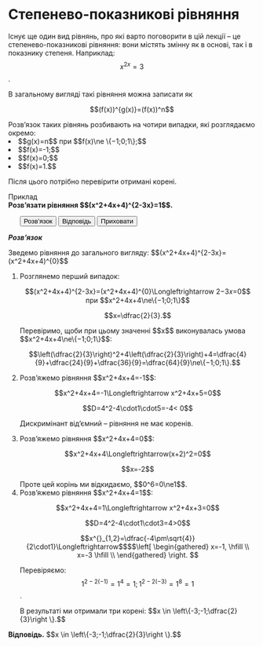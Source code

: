 # Степенево-показникові рівняння

Існує ще один вид рівнянь, про які варто поговорити в цій лекції – це степенево-показникові рівняння: вони містять змінну як в основі, так і в показнику степеня. Наприклад: $$x^{2x}=3$$.
<p>В загальному вигляді такі рівняння можна записати як</p>        
<p align="center">$$(f(x))^{g(x)}=(f(x))^n$$</p>
Розв’язок таких рівнянь розбивають на чотири випадки, які розглядаємо окремо:     
<li>$$g(x)=n$$ при $$f(x)\ne \{−1;0;1\};$$</li>
<li>$$f(x)=-1;$$</li>
<li>$$f(x)=0;$$</li>
<li>$$f(x)=1.$$</li>      
<p>Після цього потрібно перевірити отримані корені.</p>       

<div class="task-wrap">
<span class="task">Приклад</span>
<div class="task-text">    
<b>Розв’язати рівняння $$(x^2+4x+4)^{2-3x}=1$$.</b>
<p>
<ul class="nav-tab" id="mytab">
    <button class="btn" data-target="#decision" data-toggle="pill">Розв’язок</button>
    <button class="btn" data-target="#answer" data-toggle="pill">Вiдповiдь</button>
    <button class="btn" data-target="#hide" data-toggle="pill">Приховати</button>
</ul>
<div id="mytab" class="tab-content">
    <div class="tab-pane" id="decision">
<p><b><i>Розв’язок</i> </b> </p>
<p>Зведемо рівняння до загального вигляду: $$(x^2+4x+4)^{2-3x}=(x^2+4x+4)^{0}$$</p>
<ol>
<li>Розглянемо перший випадок:
<p align="center">$$(x^2+4x+4)^{2-3x}=(x^2+4x+4)^{0}\Longleftrightarrow 2−3𝑥=0$$ при $$x^2+4x+4\ne\{−1;0;1\}$$</p>
<p align="center">$$x=\dfrac{2}{3}.$$</p>
<p>Перевіримо, щоби при цьому значенні $$x$$ виконувалась умова $$x^2+4x+4\ne\{−1;0;1\}$$:</p>   
<p align="center">$$\left(\dfrac{2}{3}\right)^2+4\left(\dfrac{2}{3}\right)+4=\dfrac{4}{9}+\dfrac{24}{9}+\dfrac{36}{9}=\dfrac{64}{9}\ne\{−1;0;1\}.$$ </p> </li>
<li>Розв’яжемо рівняння $$x^2+4x+4=-1$$:     
<p align="center">$$x^2+4x+4=-1\Longleftrightarrow x^2+4x+5=0$$</p>     
<p align="center">$$D=4^2-4\cdot1\cdot5=-4< 0$$ </p>       
<p>Дискримінант від’ємний – рівняння не має коренів.</p> </li>
<li>Розв’яжемо рівняння $$x^2+4x+4=0$$:       
<p align="center">$$x^2+4x+4\Longleftrightarrow(x+2)^2=0$$</p>        
<p align="center">$$x=-2$$</p>
Проте цей корінь ми відкидаємо, $$0^6=0\ne1$$.</li>
<li>Розв’яжемо рівняння $$x^2+4x+4=1$$:     
<p align="center">$$x^2+4x+4=1\Longleftrightarrow x^2+4x+3=0$$</p>     
<p align="center">$$D=4^2-4\cdot1\cdot3=4>0$$</p>
<p align="center">$$x^{}_{1,2}=\dfrac{-4\pm\sqrt{4}}{2\cdot1}\Longleftrightarrow$$$$\left[ \begin{gathered}
	x=-1, \hfill \\
	x=-3 \hfill \\
	\end{gathered}
	\right. $$</p>       
	
Перевіряємо: $$1^{2-2(-1)}=1^4=1;1^{2-2(-3)}=1^8=1$$.</li>     
<p>В результаті ми отримали три корені: $$x \in \left\{-3;-1;\dfrac{2}{3}\right \}.$$</p> 
    </div>
    <div class="tab-pane" id="answer">
<p><b>Вiдповiдь.</b> $$x \in \left\{-3;-1;\dfrac{2}{3}\right \}.$$</p>
    </div>
    <div class="tab-pane" id="hide"></div>
</div>
</p>
</div>
</div>
<div class="space"></div>